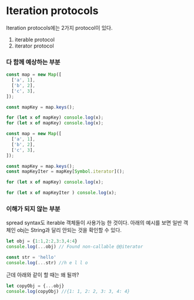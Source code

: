 # Iteration protocols

Iteration protocols에는 2가지 protocol이 있다.

1. iterable protocol
2. iterator protocol

### 다 함께 예상하는 부분

```javascript
const map = new Map([
  ['a', 1],
  ['b', 2],
  ['c', 3],
]);

const mapKey = map.keys();

for (let x of mapKey) console.log(x);
for (let x of mapKey) console.log(x);
```

```javascript
const map = new Map([
  ['a', 1],
  ['b', 2],
  ['c', 3],
]);

const mapKey = map.keys();
const mapKeyIter = mapKey[Symbol.iterator]();

for (let x of mapKey) console.log(x);

for (let x of mapKeyIter ) console.log(x);
```



### 이해가 되지 않는 부분

spread syntax도 iterable 객체들이 사용가능 한 것이다.  아래의 예시를 보면 일반 객체인 obj는 String과 달리 안되는 것을 확인할 수 있다. 

```javascript
let obj = {1:1,2:2,3:3,4:4}
console.log(...obj) // Found non-callable @@iterator

const str = 'hello'
console.log(...str) //h e l l o

```

근데 아래와 같이 할 때는 왜 될까?

```javascript
let copyObj = {...obj}
console.log(copyObj) //{1: 1, 2: 2, 3: 3, 4: 4}
```

